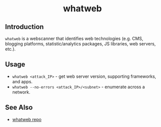 # <h1 style="text-align:center">whatweb</h1>

## Introduction

```whatweb``` is a webscanner that identifies web technologies (e.g. CMS, blogging platforms, statistic/analytics packages, JS libraries, web servers, etc.). 

## Usage

* ```whatweb <attack_IP>``` - get web server version, supporting frameworks, and apps.
* ```whatweb --no-errors <attack_IP>/<subnet>``` - enumerate across a network.


## See Also

* [whatweb repo](https://github.com/urbanadventurer/WhatWeb)
